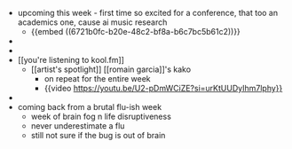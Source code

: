 - upcoming this week - first time so excited for a conference, that too an academics one, cause ai music research
	- {{embed ((6721b0fc-b20e-48c2-bf8a-b6c7bc5b61c2))}}
-
-
- [[you're listening to kool.fm]]
	- [[artist's spotlight]] [[romain garcia]]'s kako
		- on repeat for the entire week
		- {{video https://youtu.be/U2-pDmWCiZE?si=urKtUUDyIhm7lphy}}
-
- coming back from a brutal flu-ish week
	- week of brain fog n life disruptiveness
	- never underestimate a flu
	- still not sure if the bug is out of brain